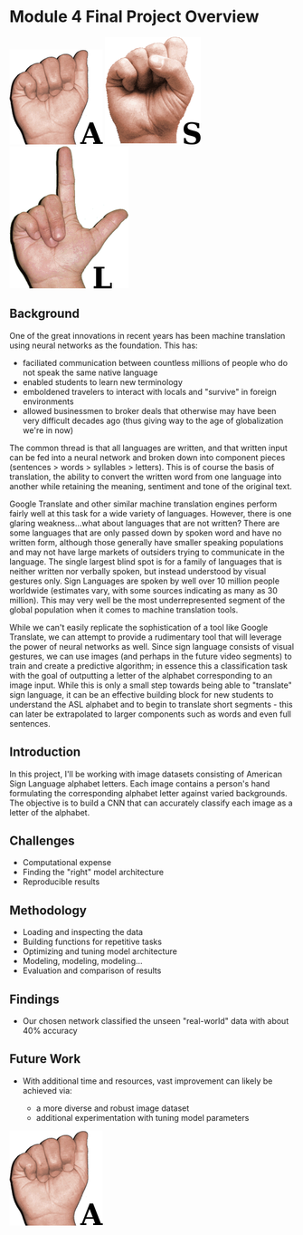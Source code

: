 
# Module 4 Final Project Overview


<img src='sign_language_photo_A.png'> <img src='sign_language_photo_S.png'> <img src='sign_language_photo_L.png'>

## Background

One of the great innovations in recent years has been machine translation using neural networks as the foundation.  This has:
* faciliated communication between countless millions of people who do not speak the same native language
* enabled students to learn new terminology
* emboldened travelers to interact with locals and "survive" in foreign environments
* allowed businessmen to broker deals that otherwise may have been very difficult decades ago (thus giving way to the age of globalization we're in now)


The common thread is that all languages are written, and that written input can be fed into a neural network and broken down into component pieces (sentences > words > syllables > letters).  This is of course the basis of translation, the ability to convert the written word from one language into another while retaining the meaning, sentiment and tone of the original text.


Google Translate and other similar machine translation engines perform fairly well at this task for a wide variety of languages.  However, there is one glaring weakness...what about languages that are not written?  There are some languages that are only passed down by spoken word and have no written form, although those generally have smaller speaking populations and may not have large markets of outsiders trying to communicate in the language.  The single largest blind spot is for a family of languages that is neither written nor verbally spoken, but instead understood by visual gestures only.  Sign Languages are spoken by well over 10 million people worldwide (estimates vary, with some sources indicating as many as 30 million).  This may very well be the most underrepresented segment of the global population when it comes to machine translation tools.

While we can't easily replicate the sophistication of a tool like Google Translate, we can attempt to provide a rudimentary tool that will leverage the power of neural networks as well.  Since sign language consists of visual gestures, we can use images (and perhaps in the future video segments) to train and create a predictive algorithm; in essence this a classification task with the goal of outputting a letter of the alphabet corresponding to an image input.  While this is only a small step towards being able to "translate" sign language, it can be an effective building block for new students to understand the ASL alphabet and to begin to translate short segments - this can later be extrapolated to larger components such as words and even full sentences.

## Introduction

In this project, I'll be working with image datasets consisting of American Sign Language alphabet letters.  Each image contains a person's hand formulating the corresponding alphabet letter against varied backgrounds.  The objective is to build a CNN that can accurately classify each image as a letter of the alphabet.

## Challenges
* Computational expense 
* Finding the "right" model architecture
* Reproducible results

## Methodology

* Loading and inspecting the data
* Building functions for repetitive tasks
* Optimizing and tuning model architecture
* Modeling, modeling, modeling...
* Evaluation and comparison of results

## Findings

* Our chosen network classified the unseen "real-world" data with about 40% accuracy



## Future Work

* With additional time and resources, vast improvement can likely be achieved via:

    * a more diverse and robust image dataset
    * additional experimentation with tuning model parameters
    
    
<img src='sign_language_photo_A.png'>